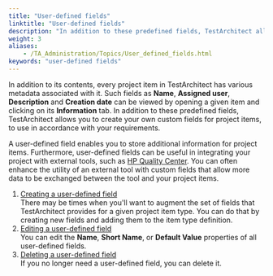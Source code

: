 ```yaml
--- 
title: "User-defined fields"
linktitle: "User-defined fields"
description: "In addition to these predefined fields, TestArchitect allows you to create your own custom fields for project items, to use in accordance with your requirements."
weight: 3
aliases: 
    - /TA_Administration/Topics/User_defined_fields.html
keywords: "user-defined fields"
---
```


In addition to its contents, every project item in TestArchitect has various metadata associated with it. Such fields as **Name**, **Assigned user**, **Description** and **Creation date** can be viewed by opening a given item and clicking on its **Information** tab. In addition to these predefined fields, TestArchitect allows you to create your own custom fields for project items, to use in accordance with your requirements.

A user-defined field enables you to store additional information for project items. Furthermore, user-defined fields can be useful in integrating your project with external tools, such as [HP Quality Center](/TA_Help/Topics/Integration_QC_creating_mapping_custom_field.html). You can often enhance the utility of an external tool with custom fields that allow more data to be exchanged between the tool and your project items.

1.  [Creating a user-defined field](/TA_Administration/Topics/User_defined_fields_create.html)  
There may be times when you'll want to augment the set of fields that TestArchitect provides for a given project item type. You can do that by creating new fields and adding them to the item type definition.
2.  [Editing a user-defined field](/TA_Administration/Topics/User_defined_fields_edit.html)  
You can edit the **Name**, **Short Name**, or **Default Value** properties of all user-defined fields.
3.  [Deleting a user-defined field](/TA_Administration/Topics/User_defined_fields_delete.html)  
If you no longer need a user-defined field, you can delete it.




